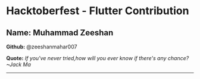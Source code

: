 # Hacktoberfest - Flutter Contribution

## Name: Muhammad Zeeshan

**Github:** @zeeshanmahar007

**Quote:** *If you've never tried,how will you ever know if there's any chance? ~Jack Ma*

---
